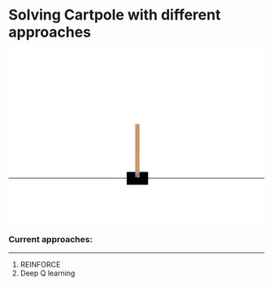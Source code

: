 # Solving Cartpole with different approaches 

![](gym-results/reinforce.gif) 
### Current approaches:
<hr></hr>  

1. REINFORCE
2. Deep Q learning

